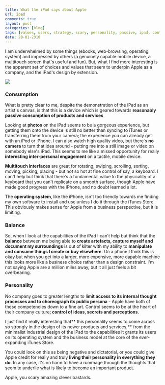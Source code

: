 ```yaml
---
title: What the iPad says about Apple
url: ipad
comments: true
layout: post
categories: [blog]
tags: [values, users, strategy, scary, personality, passive, ipad, control, consumption, command, bastards, apple]
date: 28-01-2010
---
```

<p class="intro">I am underwhelmed by some things (ebooks, web-browsing, operating system) and impressed by others (a genuinely capable mobile device, a multitouch screen that's useful and fun). But, what I find more interesting is the apparent set of choices and values that seem to underpin Apple as a company, and the iPad's design by extension. </p>
<img src="http://paulmay.org/images/uploads/ipad2_2up_hometimes.jpg" class="photo" />

### Consumption
What is pretty clear to me, despite the demonstration of the iPad as an artist's canvas, is that this is a device which is geared towards **reasonably passive consumption of products and services**. 

Looking at **photos** on the iPad seems to be a gorgeous experience, but getting them onto the device is still no better than syncing to iTunes or transferring them from your camera; the experience you can already get with an iPod or iPhone. I can also watch high quality video, but there's **no camera** to turn that idea around - putting me into a still image or video on somebody else's iPad. This seems to me like a missed opportunity for really **interesting inter-personal engagement** on a tactile, mobile device. 

**Multitouch interfaces** are great for rotating, swiping, scrolling, sorting, moving, picking, placing - but not so hot at fine control of say, a keyboard. I can't help but think that there's a fundamental value to the physicality of a keyboard that you can't replicate on a smooth surface, though Apple have made good progress with the iPhone, and no doubt learned a lot. 

The **operating system**, like the iPhone, isn't too friendly towards me finding my own software to install and use unless I do it through the iTunes Store. This obviously makes sense for Apple from a business perspective, but it is limiting.

### Balance
So, when I look at the capabilities of the iPad I can't help but think that the **balance** between me being able to **create artefacts, capture myself and document my surroundings** is out of kilter with my ability to **manipulate and consume things I create or buy elsewhere**. On a phone I think this is okay but when you get into a larger, more expensive, more capable machine this looks more like a business choice rather than a design constraint. I'm not saying Apple are a million miles away, but it all just feels a bit overbearing.

### Personality
No company goes to greater lengths to **limit access to its internal thought processes and to choreograph its public persona** - Apple have both of these competencies down to a fine art. Control seems to be at the heart of their company culture; **control of ideas, secrets and perceptions**. 

I just find it really interesting that** this personality seems to come across so strongly in the design of its newer products and services;** from the minimalist industrial design of the iPad to the capabilities it grants its users on its operating system and the business model at the core of the ever-expanding iTunes Store. 

You could look on this as being negative and dictatorial, or you could give Apple credit for really and truly **living their personality in everything they do**. In any case, it's no harm to have a rummage through the thoughts that seem to underlie what is likely to become an important product. 

Apple, you scary amazing clever bastards. 

